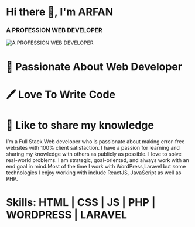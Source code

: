 
# Hi there 👋, I'm ARFAN
### A PROFESSION WEB DEVELOPER
![A PROFESSION WEB DEVELOPER](https://user-images.githubusercontent.com/58082952/141525464-b4610dd7-4c86-49b7-89cc-826fdda875d5.jpg)


# 👑 Passionate About Web Developer
# 🖊️ Love To Write Code
# 🎤 Like to share my knowledge

I’m a Full Stack Web developer who is passionate about making error-free websites with 100% client satisfaction. I have a passion for learning and sharing my knowledge with others as publicly as possible. I love to solve real-world problems. I am strategic, goal-oriented, and always work with an end goal in mind.Most of the time I work with WordPress,Laravel but some technologies I enjoy working with include ReactJS, JavaScript as well as PHP.

# Skills: HTML | CSS | JS | PHP | WORDPRESS | LARAVEL 






